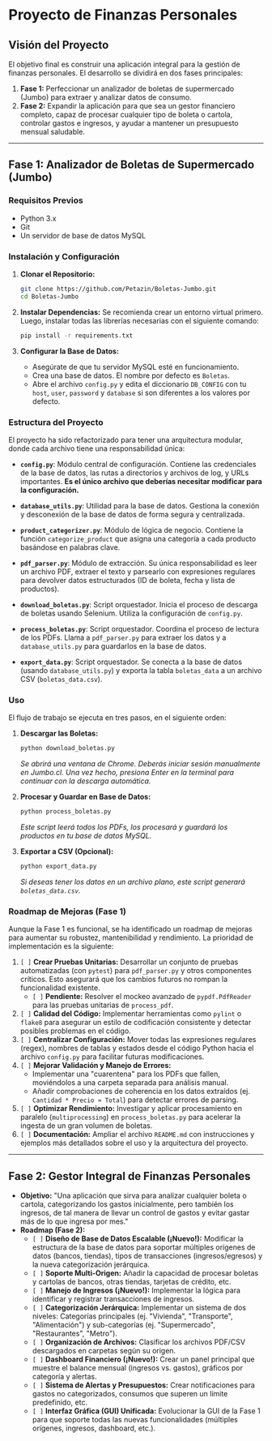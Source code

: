 # Proyecto de Finanzas Personales

## Visión del Proyecto

El objetivo final es construir una aplicación integral para la gestión de finanzas personales. El desarrollo se dividirá en dos fases principales:

1.  **Fase 1:** Perfeccionar un analizador de boletas de supermercado (Jumbo) para extraer y analizar datos de consumo.
2.  **Fase 2:** Expandir la aplicación para que sea un gestor financiero completo, capaz de procesar cualquier tipo de boleta o cartola, controlar gastos e ingresos, y ayudar a mantener un presupuesto mensual saludable.

---

## Fase 1: Analizador de Boletas de Supermercado (Jumbo)

### Requisitos Previos

*   Python 3.x
*   Git
*   Un servidor de base de datos MySQL

### Instalación y Configuración

1.  **Clonar el Repositorio:**
    ```bash
    git clone https://github.com/Petazin/Boletas-Jumbo.git
    cd Boletas-Jumbo
    ```

2.  **Instalar Dependencias:**
    Se recomienda crear un entorno virtual primero. Luego, instalar todas las librerías necesarias con el siguiente comando:
    ```bash
    pip install -r requirements.txt
    ```

3.  **Configurar la Base de Datos:**
    *   Asegúrate de que tu servidor MySQL esté en funcionamiento.
    *   Crea una base de datos. El nombre por defecto es `Boletas`.
    *   Abre el archivo `config.py` y edita el diccionario `DB_CONFIG` con tu `host`, `user`, `password` y `database` si son diferentes a los valores por defecto.

### Estructura del Proyecto

El proyecto ha sido refactorizado para tener una arquitectura modular, donde cada archivo tiene una responsabilidad única:

*   **`config.py`**: Módulo central de configuración. Contiene las credenciales de la base de datos, las rutas a directorios y archivos de log, y URLs importantes. **Es el único archivo que deberías necesitar modificar para la configuración.**

*   **`database_utils.py`**: Utilidad para la base de datos. Gestiona la conexión y desconexión de la base de datos de forma segura y centralizada.

*   **`product_categorizer.py`**: Módulo de lógica de negocio. Contiene la función `categorize_product` que asigna una categoría a cada producto basándose en palabras clave.

*   **`pdf_parser.py`**: Módulo de extracción. Su única responsabilidad es leer un archivo PDF, extraer el texto y parsearlo con expresiones regulares para devolver datos estructurados (ID de boleta, fecha y lista de productos).

*   **`download_boletas.py`**: Script orquestador. Inicia el proceso de descarga de boletas usando Selenium. Utiliza la configuración de `config.py`.

*   **`process_boletas.py`**: Script orquestador. Coordina el proceso de lectura de los PDFs. Llama a `pdf_parser.py` para extraer los datos y a `database_utils.py` para guardarlos en la base de datos.

*   **`export_data.py`**: Script orquestador. Se conecta a la base de datos (usando `database_utils.py`) y exporta la tabla `boletas_data` a un archivo CSV (`boletas_data.csv`).

### Uso

El flujo de trabajo se ejecuta en tres pasos, en el siguiente orden:

1.  **Descargar las Boletas:**
    ```bash
    python download_boletas.py
    ```
    *Se abrirá una ventana de Chrome. Deberás iniciar sesión manualmente en Jumbo.cl. Una vez hecho, presiona Enter en la terminal para continuar con la descarga automática.*

2.  **Procesar y Guardar en Base de Datos:**
    ```bash
    python process_boletas.py
    ```
    *Este script leerá todos los PDFs, los procesará y guardará los productos en tu base de datos MySQL.*

3.  **Exportar a CSV (Opcional):**
    ```bash
    python export_data.py
    ```
    *Si deseas tener los datos en un archivo plano, este script generará `boletas_data.csv`.*

### Roadmap de Mejoras (Fase 1)

Aunque la Fase 1 es funcional, se ha identificado un roadmap de mejoras para aumentar su robustez, mantenibilidad y rendimiento. La prioridad de implementación es la siguiente:

1.  `[ ]` **Crear Pruebas Unitarias:** Desarrollar un conjunto de pruebas automatizadas (con `pytest`) para `pdf_parser.py` y otros componentes críticos. Esto asegurará que los cambios futuros no rompan la funcionalidad existente.
    *   `[ ]` **Pendiente:** Resolver el mockeo avanzado de `pypdf.PdfReader` para las pruebas unitarias de `process_pdf`.
2.  `[ ]` **Calidad del Código:** Implementar herramientas como `pylint` o `flake8` para asegurar un estilo de codificación consistente y detectar posibles problemas en el código.
3.  `[ ]` **Centralizar Configuración:** Mover todas las expresiones regulares (regex), nombres de tablas y estados desde el código Python hacia el archivo `config.py` para facilitar futuras modificaciones.
4.  `[ ]` **Mejorar Validación y Manejo de Errores:**
    *   Implementar una "cuarentena" para los PDFs que fallen, moviéndolos a una carpeta separada para análisis manual.
    *   Añadir comprobaciones de coherencia en los datos extraídos (ej. `Cantidad * Precio ≈ Total`) para detectar errores de parsing.
5.  `[ ]` **Optimizar Rendimiento:** Investigar y aplicar procesamiento en paralelo (`multiprocessing`) en `process_boletas.py` para acelerar la ingesta de un gran volumen de boletas.
6.  `[ ]` **Documentación:** Ampliar el archivo `README.md` con instrucciones y ejemplos más detallados sobre el uso y la arquitectura del proyecto.

---

## Fase 2: Gestor Integral de Finanzas Personales

*   **Objetivo:** "Una aplicación que sirva para analizar cualquier boleta o cartola, categorizando los gastos inicialmente, pero también los ingresos, de tal manera de llevar un control de gastos y evitar gastar más de lo que ingresa por mes."
*   **Roadmap (Fase 2):**
    *   `[ ]` **Diseño de Base de Datos Escalable (¡Nuevo!):** Modificar la estructura de la base de datos para soportar múltiples orígenes de datos (bancos, tiendas), tipos de transacciones (ingresos/egresos) y la nueva categorización jerárquica.
    *   `[ ]` **Soporte Multi-Origen:** Añadir la capacidad de procesar boletas y cartolas de bancos, otras tiendas, tarjetas de crédito, etc.
    *   `[ ]` **Manejo de Ingresos (¡Nuevo!):** Implementar la lógica para identificar y registrar transacciones de ingresos.
    *   `[ ]` **Categorización Jerárquica:** Implementar un sistema de dos niveles: Categorías principales (ej. "Vivienda", "Transporte", "Alimentación") y sub-categorías (ej. "Supermercado", "Restaurantes", "Metro").
    *   `[ ]` **Organización de Archivos:** Clasificar los archivos PDF/CSV descargados en carpetas según su origen.
    *   `[ ]` **Dashboard Financiero (¡Nuevo!):** Crear un panel principal que muestre el balance mensual (ingresos vs. gastos), gráficos por categoría y alertas.
    *   `[ ]` **Sistema de Alertas y Presupuestos:** Crear notificaciones para gastos no categorizados, consumos que superen un límite predefinido, etc.
    *   `[ ]` **Interfaz Gráfica (GUI) Unificada:** Evolucionar la GUI de la Fase 1 para que soporte todas las nuevas funcionalidades (múltiples orígenes, ingresos, dashboard, etc.).
